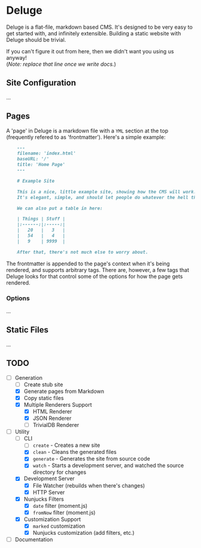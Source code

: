 # Deluge

Deluge is a flat-file, markdown based CMS. It's designed to be very easy to get started with, and infinitely extensible.
Building a static website with Deluge should be trivial.

If you can't figure it out from here, then we didn't want you using us anyway! <br>
(_Note: replace that line once we write docs._)

## Site Configuration

...

## Pages

A 'page' in Deluge is a markdown file with a `YML` section at the top (frequently refered to as 'frontmatter'). Here's
a simple example:

```markdown
    ---
    filename: 'index.html'
    baseURL: '/'
    title: 'Home Page'
    ---

    # Example Site

    This is a nice, little example site, showing how the CMS will work. I rather enjoy it, tbh.
    It's elegant, simple, and should let people do whatever the hell they want to, with it.

    We can also put a table in here:

    | Things | Stuff |
    |:------:|:-----:|
    |   20   |   3   |
    |   54   |   4   |
    |   9    | 9999  |

    After that, there's not much else to worry about.
```

The frontmatter is appended to the page's context when it's being rendered, and supports arbitrary tags. There are,
however, a few tags that Deluge looks for that control some of the options for how the page gets rendered.

### Options

...

## Static Files

...

## TODO

* [ ] Generation
    * [ ] Create stub site
	* [X] Generate pages from Markdown
	* [X] Copy static files
	* [X] Multiple Renderers Support
        * [X] HTML Renderer
        * [X] JSON Renderer
        * [ ] TrivialDB Renderer
* [ ] Utility
    * [ ] CLI
        * [ ] `create` - Creates a new site
        * [X] `clean` - Cleans the generated files
        * [X] `generate` - Generates the site from source code
        * [X] `watch` - Starts a development server, and watched the source directory for changes
    * [X] Development Server
        * [X] File Watcher (rebuilds when there's changes)
        * [X] HTTP Server
    * [X] Nunjucks Filters
        * [X] `date` filter (moment.js)
        * [X] `fromNow` filter (moment.js)
    * [X] Customization Support
        * [X] `marked` customization
        * [X] Nunjucks customization (add filters, etc.)
* [ ] Documentation
